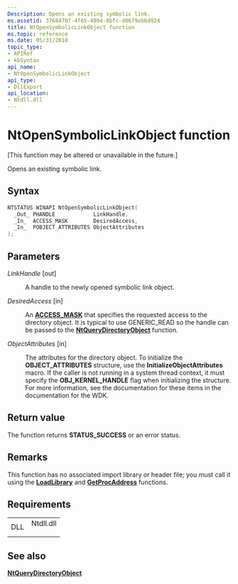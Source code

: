 ```yaml
---
Description: Opens an existing symbolic link.
ms.assetid: 37684707-4f65-4904-8bfc-d0679ebbd924
title: NtOpenSymbolicLinkObject function
ms.topic: reference
ms.date: 05/31/2018
topic_type: 
- APIRef
- kbSyntax
api_name: 
- NtOpenSymbolicLinkObject
api_type: 
- DllExport
api_location: 
- Ntdll.dll
---
```


# NtOpenSymbolicLinkObject function

\[This function may be altered or unavailable in the future.\]

Opens an existing symbolic link.

## Syntax


```C++
NTSTATUS WINAPI NtOpenSymbolicLinkObject(
  _Out_ PHANDLE            LinkHandle,
  _In_  ACCESS_MASK        DesiredAccess,
  _In_  POBJECT_ATTRIBUTES ObjectAttributes
);
```



## Parameters

<dl> <dt>

*LinkHandle* \[out\]
</dt> <dd>

A handle to the newly opened symbolic link object.

</dd> <dt>

*DesiredAccess* \[in\]
</dt> <dd>

An [**ACCESS\_MASK**](https://msdn.microsoft.com/en-us/library/Aa374892(v=VS.85).aspx) that specifies the requested access to the directory object. It is typical to use GENERIC\_READ so the handle can be passed to the [**NtQueryDirectoryObject**](ntquerydirectoryobject.md) function.

</dd> <dt>

*ObjectAttributes* \[in\]
</dt> <dd>

The attributes for the directory object. To initialize the **OBJECT\_ATTRIBUTES** structure, use the **InitializeObjectAttributes** macro. If the caller is not running in a system thread context, it must specify the **OBJ\_KERNEL\_HANDLE** flag when initializing the structure. For more information, see the documentation for these items in the documentation for the WDK.

</dd> </dl>

## Return value

The function returns **STATUS\_SUCCESS** or an error status.

## Remarks

This function has no associated import library or header file; you must call it using the [**LoadLibrary**](https://msdn.microsoft.com/en-us/library/ms684175(v=VS.85).aspx) and [**GetProcAddress**](https://msdn.microsoft.com/en-us/library/ms683212(v=VS.85).aspx) functions.

## Requirements



|                |                                                                                      |
|----------------|--------------------------------------------------------------------------------------|
| DLL<br/> | <dl> <dt>Ntdll.dll</dt> </dl> |



## See also

<dl> <dt>

[**NtQueryDirectoryObject**](ntquerydirectoryobject.md)
</dt> </dl>

 

 




